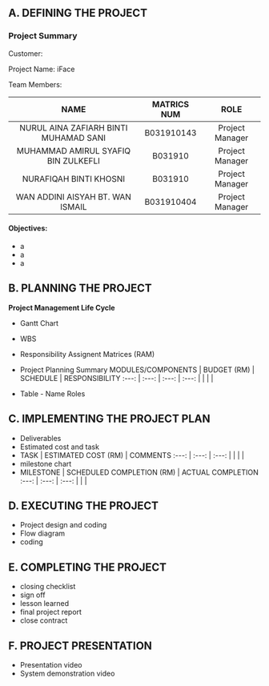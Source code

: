 ## A. DEFINING THE PROJECT ##
### Project Summary ###

Customer: 

Project Name: iFace 

Team Members: 

NAME | MATRICS NUM | ROLE
:---: | :---: | :---:
NURUL AINA ZAFIARH BINTI MUHAMAD SANI | B031910143 | Project Manager
MUHAMMAD AMIRUL SYAFIQ BIN ZULKEFLI | B031910 | Project Manager
NURAFIQAH BINTI KHOSNI | B031910 | Project Manager
WAN ADDINI AISYAH BT. WAN ISMAIL | B031910404 | Project Manager

#### Objectives: ####
* a
* a
* a

## B. PLANNING THE PROJECT ##
**Project Management Life Cycle** 
* Gantt Chart
* WBS
* Responsibility Assignent Matrices (RAM)
* Project Planning Summary
MODULES/COMPONENTS | BUDGET (RM) | SCHEDULE | RESPONSIBILITY
:---: | :---: | :---: | :---:
 |  |  |  |

* Table - Name Roles

## C. IMPLEMENTING THE PROJECT PLAN ##
* Deliverables
* Estimated cost and task
* TASK | ESTIMATED COST (RM) | COMMENTS 
:---: | :---: | :---:
 |  |  |  |
* milestone chart
* MILESTONE | SCHEDULED COMPLETION (RM) | ACTUAL COMPLETION 
:---: | :---: | :---:
 |  |  |  

## D. EXECUTING THE PROJECT ##
* Project design and coding
* Flow diagram
* coding

## E. COMPLETING THE PROJECT ##
* closing checklist
* sign off
* lesson learned
* final project report
* close contract

## F. PROJECT PRESENTATION ##
* Presentation video
* System demonstration video
